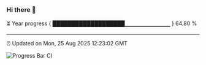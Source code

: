 ### Hi there 👋

⏳ Year progress { ███████████████████▁▁▁▁▁▁▁▁▁▁▁ } 64.80 %

---

⏰ Updated on Mon, 25 Aug 2025 12:23:02 GMT

![Progress Bar CI](https://github.com/Shyam-Makwana/GitHub-Actions-Demo/workflows/Progress%20Bar%20CI/badge.svg)
